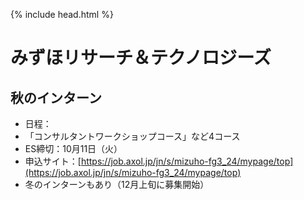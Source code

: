 {% include head.html %}
# みずほリサーチ＆テクノロジーズ

## 秋のインターン
- 日程：
- 「コンサルタントワークショップコース」など4コース
- ES締切：10月11日（火）
- 申込サイト：[https://job.axol.jp/jn/s/mizuho-fg3_24/mypage/top](https://job.axol.jp/jn/s/mizuho-fg3_24/mypage/top)
- 冬のインターンもあり（12月上旬に募集開始）